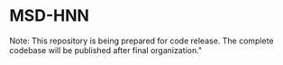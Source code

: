# MSD-HNN
Note: This repository is being prepared for code release. The complete codebase will be published after final organization."
